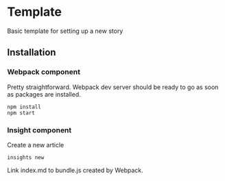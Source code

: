 # Template
Basic template for setting up a new story


## Installation
### Webpack component
Pretty straightforward. Webpack dev server should be ready to go as soon as packages are installed.
```
npm install
npm start
```

### Insight component
Create a new article
```
insights new
```
Link index.md to bundle.js created by Webpack.
